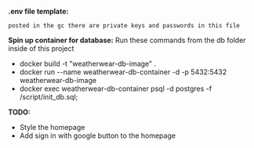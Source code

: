 **.env file template:**

```
posted in the gc there are private keys and passwords in this file
```

**Spin up container for database:**
Run these commands from the db folder inside of this project

-   docker build -t "weatherwear-db-image" .
-   docker run --name weatherwear-db-container -d -p 5432:5432 weatherwear-db-image
-   docker exec weatherwear-db-container psql -d postgres -f /script/init_db.sql;

**TODO:**

-   Style the homepage
-   Add sign in with google button to the homepage
